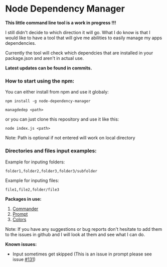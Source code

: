 # Node Dependency Manager

**This little command line tool is a work in progress !!!**

I still didn't decide to which direction it will go. What I do know is
that I would like to have a tool that will give me abilities to easily manage my apps dependencies.

Currently the tool will check which dependcies that are installed in
your package.json and aren't in actual use.

**Latest updates can be found in commits.**

### How to start using the npm:

You can either install from npm and use it globaly:

```npm install -g node-dependency-manager``` 

```managdedep <path>```

or you can just clone this repository and use it like this:

```node index.js <path>```

Note: Path is optional if not entered will work on local directory

### Directories and files input examples:

Example for inputing folders:

```folder1,folder2,folder3,folder3/subfolder```

Example for inputing files:

```file1,file2,folder/file3```

**Packages in use:**
1. [Commander](https://github.com/tj/commander.js/ "Commander github")
2. [Prompt](https://github.com/flatiron/prompt "Prompt github")
3. [Colors](https://github.com/Marak/colors.js "Colors github")

Note: If you have any suggestions or bug reports don't hesitate to add
them to the issues in github and I will look at them and see what I can do.

**Known issues:**
- Input sometimes get skipped (This is an issue in prompt please see issue [#131](https://github.com/flatiron/prompt/issues/132))